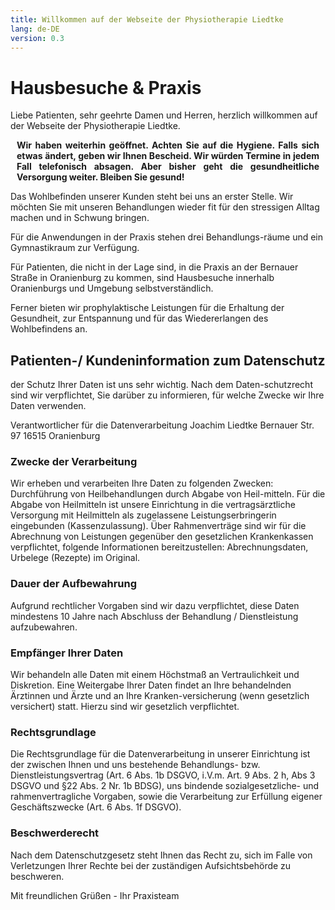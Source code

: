 ```yaml
---
title: Willkommen auf der Webseite der Physiotherapie Liedtke
lang: de-DE
version: 0.3
---
```


# Hausbesuche & Praxis

Liebe Patienten, sehr geehrte Damen und Herren, herzlich willkommen auf der Webseite der Physiotherapie Liedtke.

<p style="font-weight:bold;padding:0 10px;text-align: justify;">
Wir haben weiterhin geöffnet. Achten Sie auf die Hygiene. Falls sich etwas ändert, geben wir Ihnen Bescheid. Wir würden Termine in jedem Fall telefonisch absagen. Aber bisher geht die gesundheitliche Versorgung weiter. Bleiben Sie gesund!
</p>

Das Wohlbefinden unserer Kunden steht bei uns an erster Stelle. Wir möchten Sie mit unseren Behandlungen wieder fit für den stressigen Alltag machen und in Schwung bringen.

Für die Anwendungen in der Praxis stehen drei Behandlungs-räume und ein Gymnastikraum zur Verfügung.

Für Patienten, die nicht in der Lage sind, in die Praxis an der Bernauer Straße in Oranienburg zu kommen, sind Hausbesuche innerhalb Oranienburgs und Umgebung selbstverständlich.

Ferner bieten wir prophylaktische Leistungen für die Erhaltung der Gesundheit, zur Entspannung und für das Wiedererlangen des Wohlbefindens an.

## Patienten-/ Kundeninformation zum Datenschutz

der Schutz Ihrer Daten ist uns sehr wichtig. Nach dem Daten-schutzrecht sind wir verpflichtet, Sie darüber zu informieren, für welche Zwecke wir Ihre Daten verwenden.

Verantwortlicher für die Datenverarbeitung
Joachim Liedtke
Bernauer Str. 97
16515 Oranienburg

### Zwecke der Verarbeitung

Wir erheben und verarbeiten Ihre Daten zu folgenden Zwecken: Durchführung von Heilbehandlungen durch Abgabe von Heil-mitteln. Für die Abgabe von Heilmitteln ist unsere Einrichtung in die vertragsärztliche Versorgung mit Heilmitteln als zugelassene Leistungserbringerin eingebunden (Kassenzulassung). Über Rahmenverträge sind wir für die Abrechnung von Leistungen gegenüber den gesetzlichen Krankenkassen verpflichtet, folgende Informationen bereitzustellen: Abrechnungsdaten, Urbelege (Rezepte) im Original.

### Dauer der Aufbewahrung

Aufgrund rechtlicher Vorgaben sind wir dazu verpflichtet, diese Daten mindestens 10 Jahre nach Abschluss der Behandlung / Dienstleistung aufzubewahren.

### Empfänger Ihrer Daten

Wir behandeln alle Daten mit einem Höchstmaß an Vertraulichkeit und Diskretion. Eine Weitergabe Ihrer Daten findet an Ihre behandelnden Ärztinnen und Ärzte und an Ihre Kranken-versicherung (wenn gesetzlich versichert) statt. Hierzu sind wir gesetzlich verpflichtet.

### Rechtsgrundlage

Die Rechtsgrundlage für die Datenverarbeitung in unserer Einrichtung ist der zwischen Ihnen und uns bestehende Behandlungs- bzw. Dienstleistungsvertrag (Art. 6 Abs. 1b DSGVO, i.V.m. Art. 9 Abs. 2 h, Abs 3 DSGVO und §22 Abs. 2 Nr. 1b BDSG), uns bindende sozialgesetzliche- und rahmenvertragliche Vorgaben, sowie die Verarbeitung zur Erfüllung eigener Geschäftszwecke (Art. 6 Abs. 1f DSGVO).

### Beschwerderecht

Nach dem Datenschutzgesetz steht Ihnen das Recht zu, sich im Falle von Verletzungen Ihrer Rechte bei der zuständigen Aufsichtsbehörde zu beschweren.

Mit freundlichen Grüßen - Ihr Praxisteam


